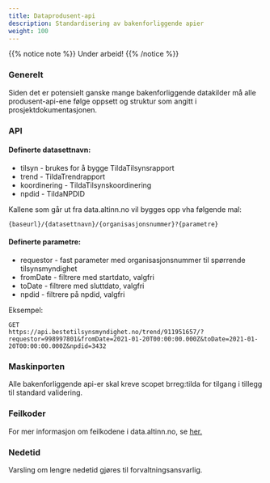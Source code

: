 ```yaml
---
title: Dataprodusent-api
description: Standardisering av bakenforliggende apier
weight: 100
---
```



{{% notice note %}}
Under arbeid!
{{% /notice %}}


### Generelt
Siden det er potensielt ganske mange bakenforliggende datakilder må alle produsent-api-ene følge oppsett og struktur som angitt i prosjektdokumentasjonen.

### API


#### Definerte datasettnavn:
* tilsyn  - brukes for å bygge TildaTilsynsrapport
* trend  - TildaTrendrapport
* koordinering - TildaTilsynskoordinering
* npdid - TildaNPDID

Kallene som går ut fra data.altinn.no vil bygges opp vha følgende mal: 

```
{baseurl}/{datasettnavn}/{organisasjonsnummer}?{parametre}
```
#### Definerte parametre:
* requestor - fast parameter med organisasjonsnummer til spørrende tilsynsmyndighet
* fromDate - filtrere med startdato, valgfri
* toDate - filtrere med sluttdato, valgfri
* npdid - filtrere på npdid, valgfri
  

Eksempel:

```
GET
https://api.bestetilsynsmyndighet.no/trend/911951657/?requestor=998997801&fromDate=2021-01-20T00:00:00.000Z&toDate=2021-01-20T00:00:00.000Z&npdid=3432
```

### Maskinporten
Alle bakenforliggende api-er skal kreve scopet brreg:tilda for tilgang i tillegg til standard validering.
### Feilkoder
 For mer informasjon om feilkodene i data.altinn.no, se [her.](/docs/utviklingsguider/data.altinn.no/bruke-rest-api/#feil--og-statuskoder)

### Nedetid
Varsling om lengre nedetid gjøres til forvaltningsansvarlig.

